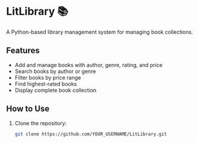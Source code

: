 # LitLibrary 📚

A Python-based library management system for managing book collections.

## Features

- Add and manage books with author, genre, rating, and price
- Search books by author or genre
- Filter books by price range
- Find highest-rated books
- Display complete book collection

## How to Use

1. Clone the repository:
   ```bash
   git clone https://github.com/YOUR_USERNAME/LitLibrary.git

